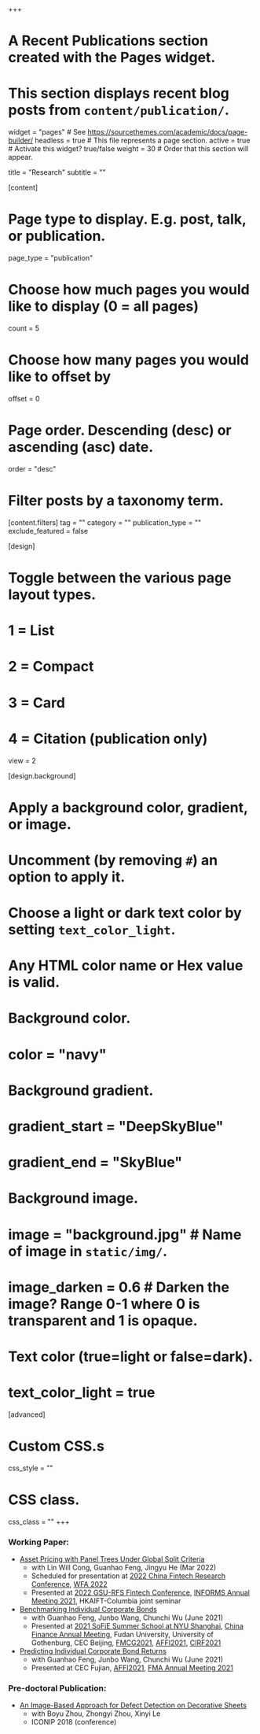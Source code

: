 +++
# A Recent Publications section created with the Pages widget.
# This section displays recent blog posts from `content/publication/`.

widget = "pages"  # See https://sourcethemes.com/academic/docs/page-builder/
headless = true  # This file represents a page section.
active = true  # Activate this widget? true/false
weight = 30  # Order that this section will appear.

title = "Research"
subtitle = ""

[content]
  # Page type to display. E.g. post, talk, or publication.
  page_type = "publication"

  # Choose how much pages you would like to display (0 = all pages)
  count = 5

  # Choose how many pages you would like to offset by
  offset = 0

  # Page order. Descending (desc) or ascending (asc) date.
  order = "desc"

  # Filter posts by a taxonomy term.
  [content.filters]
    tag = ""
    category = ""
    publication_type = ""
    exclude_featured = false

[design]
  # Toggle between the various page layout types.
  #   1 = List
  #   2 = Compact
  #   3 = Card
  #   4 = Citation (publication only)
  view = 2

[design.background]
  # Apply a background color, gradient, or image.
  #   Uncomment (by removing `#`) an option to apply it.
  #   Choose a light or dark text color by setting `text_color_light`.
  #   Any HTML color name or Hex value is valid.

  # Background color.
  # color = "navy"

  # Background gradient.
  # gradient_start = "DeepSkyBlue"
  # gradient_end = "SkyBlue"

  # Background image.
  # image = "background.jpg"  # Name of image in `static/img/`.
  # image_darken = 0.6  # Darken the image? Range 0-1 where 0 is transparent and 1 is opaque.

  # Text color (true=light or false=dark).
  # text_color_light = true  

[advanced]
 # Custom CSS.s
 css_style = ""

 # CSS class.
 css_class = ""
+++

<!-- {{% alert note %}}
Quickly discover relevant content by [filtering publications]({{< ref "/publication/_index.md" >}}).
{{% /alert %}} -->

<!-- ### Publication: -->

### Working Paper:
  - [Asset Pricing with Panel Trees Under Global Split Criteria](https://papers.ssrn.com/sol3/papers.cfm?abstract_id=3949463)
    - with Lin Will Cong, Guanhao Feng, Jingyu He (Mar 2022)
    - Scheduled for presentation at [2022 China Fintech Research Conference](https://conference.51xueshuo.com/#/index/M1478929126508597248), [WFA 2022](https://westernfinance.org/conference/)
    - Presented at [2022 GSU-RFS Fintech Conference](https://robinson.gsu.edu/academic-departments/finance/georgia-state-fintech-conference/), [INFORMS Annual Meeting 2021](https://www.abstractsonline.com/pp8/#!/10390/presentation/9065), HKAIFT-Columbia joint seminar
  - [Benchmarking Individual Corporate Bonds](https://papers.ssrn.com/sol3/papers.cfm?abstract_id=3940817)
    - with Guanhao Feng, Junbo Wang, Chunchi Wu (June 2021)
    - Presented at [2021 SoFiE Summer School at NYU Shanghai](https://research.shanghai.nyu.edu/centers-and-institutes/vins/events/2021-sofie-financial-econometrics-summer-school), [China Finance Annual Meeting](http://www.cfam.top/upcoming/), Fudan University, University of Gothenburg, CEC Beijing, [FMCG2021](https://www.latrobe.edu.au/business/about/financial-markets-and-corporate-governance-conference), [AFFI2021](https://affi2021.eventsadmin.com/Home/Welcome), [CIRF2021](https://cirforum.org/cirf2021/forum.php)
  - [Predicting Individual Corporate Bond Returns](https://papers.ssrn.com/sol3/papers.cfm?abstract_id=3870306)
    - with Guanhao Feng, Junbo Wang, Chunchi Wu (June 2021)
    - Presented at CEC Fujian, [AFFI2021](https://affi2021.eventsadmin.com/Home/Welcome), [FMA Annual Meeting 2021](https://www.fmaconferences.org/Denver/DenverProgramFULL.htm)


<!-- ### Work in Progress: -->
<!-- - Portfolio Management with Panel Tress -->
  
<!--   - Factor Pricing Using Interpretable and Arbitrage-Free Trees -->
<!--   - Earnings Nowcast and Earnings Surprise -->

<!-- - Measuring Mutual Fund Performance with Characteristic-based Benchmarks: A Machine Learning Approach-->

<!-- - Time Series Efficient and Mean Variance Efficient Portfolio -->

### Pre-doctoral Publication:
  - [An Image-Based Approach for Defect Detection on Decorative Sheets](https://link.springer.com/chapter/10.1007/978-3-030-04212-7_58)
    - with Boyu Zhou, Zhongyi Zhou, Xinyi Le
    - ICONIP 2018 (conference)
